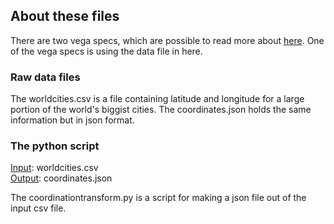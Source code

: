 ## About these files

There are two vega specs, which are possible to read more about [here]().
One of the vega specs is using the data file in here.

### Raw data files
The worldcities.csv is a file containing latitude and longitude for a large portion of the world's biggist cities.
The coordinates.json holds the same information but in json format.

### The python script
<ins>Input</ins>: worldcities.csv  
<ins>Output</ins>: coordinates.json

The coordinationtransform.py is a script for making a json file out of the input csv file.
